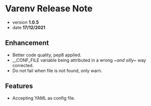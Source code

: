 # Varenv Release Note
* version **1.0.5**
* date **17/12/2021**

## Enhancement
* Better code quality, pep8 applied.
* __CONF_FILE variable being attributed in a wrong *~and silly~* way corrected.
* Do not fail when file is not found, only warn.

## Features
* Accepting YAML as config file.
